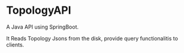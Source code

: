 # TopologyAPI

A Java API using SpringBoot.

It Reads Topology Jsons from the disk, provide query functionalitis to clients.
